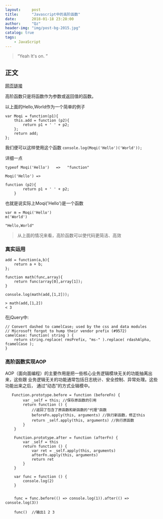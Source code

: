 ```yaml
---
layout:     post
title:      "Javascript中的高阶函数"
date:       2018-01-18 23:28:00
author:     "Qz"
header-img: "img/post-bg-2015.jpg"
catalog: true
tags:
    - JavaScript
---
```


> “Yeah It's on. ”


## 正文

[网页链接](http://www.jb51.net/article/62256.htm)


高阶函数只是将函数作为参数或返回值的函数。



以上面的Hello,World作为一个简单的例子
```
var Moqi = function(p1){
    this.add = function (p2){
        return p1 + ' ' + p2;
    };
    return add;
};
```
我们便可以这样使用这个函数
`console.log(Moqi('Hello')('World'));`

详细一点
```
typeof Moqi('Hello')   =>   "function"

Moqi('Hello') =>

function (p2){
        return p1 + ' ' + p2;
    }
```
也就是说实际上Moqi('Hello')是一个函数

```
var m = Moqi('Hello')       
m('World')

"Hello,World"
```

>从上面的情况来看，高阶函数可以使代码更简洁、高效


### 真实运用
```
add = function(a,b){
    return a + b;
};

function math(func,array){
    return func(array[0],array[1]);
}

console.log(math(add,[1,2]));

> math(add,[1,2])
< 3
```

在jQuery中:
```
// Convert dashed to camelCase; used by the css and data modules
// Microsoft forgot to hump their vendor prefix (#9572)
camelCase: function( string ) {
    return string.replace( rmsPrefix, "ms-" ).replace( rdashAlpha, fcamelCase );
}
```


### 高阶函数实现AOP 
AOP（面向面编程）的主要作用是把一些核心业务逻辑模块无关的功能抽离出来，这些跟 业务逻辑无关的功能通常包括日志统计、安全控制、异常处理。这些功能出来之后， 通过“动态”的方式业辑模中。

```
   Function.prototype.before = function (beforeFn) {
        var _self = this; //保存原函数的引用
        return function () {
            //返回了包含了原函数和新函数的"代理"函数
            beforeFn.apply(this, arguments) //执行新函数，修正this
            return _self.apply(this, arguments) //执行原函数
        }
    }

    Function.prototype.after = function (afterFn) {
        var _self = this
        return function () {
            var ret = _self.apply(this, arguments)
            afterFn.apply(this, arguments)
            return ret
        }
    }

    var func = function () {
        console.log(2)
    }


    func = func.before(() => console.log(1)).after(() => console.log(3))

    func()  //输出1 2 3
```







